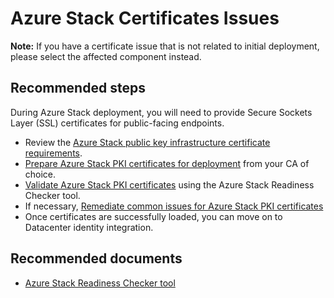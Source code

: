 <properties
    pageTitle="Title"
    description="Description"
    service="microsoft.azurestack"
    resource="azurestack"
    authors="alexsmithMSFT"
    displayOrder=""
    selfHelpType="generic"
    supportTopicIds="32608432"
    resourceTags=""
    productPesIds="16226"
    cloudEnvironments="public"
/>

# Azure Stack Certificates Issues

**Note:** If you have a certificate issue that is not related to initial deployment, please select the affected component instead.

## **Recommended steps**

During Azure Stack deployment, you will need to provide Secure Sockets Layer (SSL) certificates for public-facing endpoints.

* Review the [Azure Stack public key infrastructure certificate requirements](https://docs.microsoft.com/azure/azure-stack/azure-stack-pki-certs).<br>
* [Prepare Azure Stack PKI certificates for deployment](https://docs.microsoft.com/azure/azure-stack/azure-stack-prepare-pki-certs) from your CA of choice.<br>
* [Validate Azure Stack PKI certificates](https://docs.microsoft.com/azure/azure-stack/azure-stack-validate-pki-certs) using the Azure Stack Readiness Checker tool.<br>
* If necessary, [Remediate common issues for Azure Stack PKI certificates](https://docs.microsoft.com/azure/azure-stack/azure-stack-remediate-certs)<br>
* Once certificates are successfully loaded, you can move on to Datacenter identity integration.<br>

## **Recommended documents**

* [Azure Stack Readiness Checker tool](https://aka.ms/AzsReadinessChecker)<br>